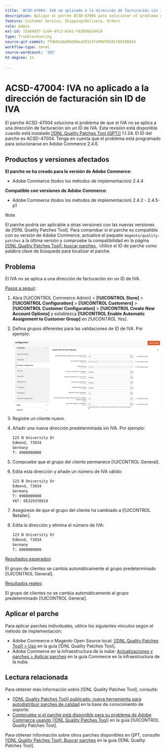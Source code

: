```yaml
---
title: 'ACSD-47004: IVA no aplicado a la dirección de facturación sin ID de IVA'
description: Aplique el parche ACSD-47004 para solucionar el problema de Adobe Commerce en el que el IVA no se aplica a una dirección de facturación sin ID de IVA.
feature: Customer Service, Shipping/Delivery, Orders
role: Admin
exl-id: 72a64937-1c04-4fc2-bc61-fd2056e24419
type: Troubleshooting
source-git-commit: 7fdb02a6d89d50ea593c5fd99d78101f89198424
workflow-type: tm+mt
source-wordcount: '383'
ht-degree: 1%

---
```


# ACSD-47004: IVA no aplicado a la dirección de facturación sin ID de IVA

El parche ACSD-47004 soluciona el problema de que el IVA no se aplica a una dirección de facturación sin un ID de IVA. Esta revisión está disponible cuando está instalado [[!DNL Quality Patches Tool (QPT)]](https://experienceleague.adobe.com/es/docs/commerce-operations/tools/quality-patches-tool/quality-patches-tool-to-self-serve-quality-patches) 1.1.24. El ID del parche es ACSD-47004. Tenga en cuenta que el problema está programado para solucionarse en Adobe Commerce 2.4.6.

## Productos y versiones afectados

**El parche se ha creado para la versión de Adobe Commerce:**

* Adobe Commerce (todos los métodos de implementación) 2.4.4

**Compatible con versiones de Adobe Commerce:**

* Adobe Commerce (todos los métodos de implementación) 2.4.2 - 2.4.5-p1

>[!NOTE]
>
>El parche podría ser aplicable a otras versiones con las nuevas versiones de [!DNL Quality Patches Tool]. Para comprobar si el parche es compatible con su versión de Adobe Commerce, actualice el paquete `magento/quality-patches` a la última versión y compruebe la compatibilidad en la página [[!DNL Quality Patches Tool]: buscar parches ](https://experienceleague.adobe.com/tools/commerce-quality-patches/index.html?lang=es). Utilice el ID de parche como palabra clave de búsqueda para localizar el parche.

## Problema

El IVA no se aplica a una dirección de facturación sin un ID de IVA.

<u>Pasos a seguir</u>:

1. Abra [!UICONTROL Commerce Admin] > **[!UICONTROL Store]** > **[!UICONTROL Configuration]** > **[!UICONTROL Customers]** > **[!UICONTROL Customer Configuration]** > **[!UICONTROL Create New Account Options]** y establezca **[!UICONTROL Enable Automatic Assignment to Customer Group]** en *[!UICONTROL Yes]*.
1. Defina grupos diferentes para las validaciones de ID de IVA. Por ejemplo:

   ![Validaciones de ID de IVA](/help/assets/tools/vat-id-validations.png)

1. Registre un cliente nuevo.
1. Añadir una nueva dirección predeterminada sin IVA. Por ejemplo:

   ```
   123 N University Dr
   Edmond, 73034
   Germany
   T: 0900000000
   ```

1. Compruebe que el grupo del cliente permanece [!UICONTROL General].
1. Edita esta dirección y añade un número de IVA válido:

   ```
   123 N University Dr
   Edmond, 73034
   Germany
   T: 0900000000
   VAT: DE329376919
   ```

1. Asegúrese de que el grupo del cliente ha cambiado a [!UICONTROL Retailer].
1. Edita la dirección y elimina el número de IVA:

   ```
   123 N University Dr
   Edmond, 73034
   Germany
   T: 0900000000
   ```

<u>Resultados esperados</u>:

El grupo de clientes se cambia automáticamente al grupo predeterminado [!UICONTROL General].

<u>Resultados reales</u>:

El grupo de clientes no se cambia automáticamente al grupo predeterminado [!UICONTROL General].

## Aplicar el parche

Para aplicar parches individuales, utilice los siguientes vínculos según el método de implementación:

* Adobe Commerce o Magento Open Source local: [[!DNL Quality Patches Tool] > Uso](/help/tools/quality-patches-tool/usage.md) en la guía [!DNL Quality Patches Tool].
* Adobe Commerce en la infraestructura de la nube: [Actualizaciones y parches > Aplicar parches](https://experienceleague.adobe.com/docs/commerce-cloud-service/user-guide/develop/upgrade/apply-patches.html?lang=es) en la guía Commerce en la infraestructura de la nube.

## Lectura relacionada

Para obtener más información sobre [!DNL Quality Patches Tool], consulte:

* [[!DNL Quality Patches Tool] publicado: nueva herramienta para autodistribuir parches de calidad](https://experienceleague.adobe.com/es/docs/commerce-operations/tools/quality-patches-tool/quality-patches-tool-to-self-serve-quality-patches) en la base de conocimiento de soporte.
* [Compruebe si el parche está disponible para su problema de Adobe Commerce usando [!DNL Quality Patches Tool]](/help/tools/quality-patches-tool/patches-available-in-qpt/check-patch-for-magento-issue-with-magento-quality-patches.md) en la guía [!UICONTROL Quality Patches Tool].


Para obtener información sobre otros parches disponibles en QPT, consulte [[!DNL Quality Patches Tool]: Buscar parches](https://experienceleague.adobe.com/tools/commerce-quality-patches/index.html?lang=es) en la guía [!DNL Quality Patches Tool].
